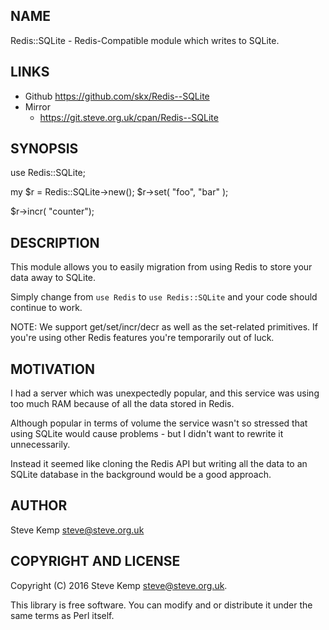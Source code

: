 NAME
----
Redis::SQLite - Redis-Compatible module which writes to SQLite.


LINKS
-----

* Github
   https://github.com/skx/Redis--SQLite
* Mirror
   * https://git.steve.org.uk/cpan/Redis--SQLite


SYNOPSIS
--------

   use Redis::SQLite;

   my $r = Redis::SQLite->new();
   $r->set( "foo", "bar" );

   $r->incr( "counter");


DESCRIPTION
------------
This module allows you to easily migration from using Redis to store
your data away to SQLite.

Simply change from `use Redis` to `use Redis::SQLite` and your code
should continue to work.

NOTE: We support get/set/incr/decr as well as the set-related primitives.
If you're using other Redis features you're temporarily out of luck.


MOTIVATION
----------
I had a server which was unexpectedly popular, and this service was
using too much RAM because of all the data stored in Redis.

Although popular in terms of volume the service wasn't so stressed
that using SQLite would cause problems - but I didn't want to rewrite
it unnecessarily.

Instead it seemed like cloning the Redis API but writing all the data
to an SQLite database in the background would be a good approach.


AUTHOR
------
Steve Kemp <steve@steve.org.uk>


COPYRIGHT AND LICENSE
---------------------
Copyright (C) 2016 Steve Kemp <steve@steve.org.uk>.

This library is free software. You can modify and or distribute it under
the same terms as Perl itself.
